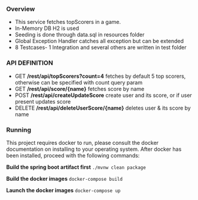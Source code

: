 ### Overview
* This service fetches topScorers in a game.
* In-Memory DB H2 is used
* Seeding is done through data.sql in resources folder
* Global Exception Handler catches all exception but can be extended
* 8 Testcases- 1 Integration and several others are written in test folder

### API DEFINITION

* GET **/rest/api/topScorers?count=4** fetches by default 5 top scorers, otherwise can be specified with count query param
* GET **/rest/api/score/{name}** fetches score by name
* POST **/rest/api/createUpdateScore** create user and its score, or if user present updates score
* DELETE **/rest/api/deleteUserScore/{name}** deletes user & its score by name


### Running

This project requires docker to run, please consult the docker documentation on installing 
to your operating system. After docker has been installed, proceed with the following commands:

**Build the spring boot artifact first** `./mvnw clean package`

**Build the docker images** `docker-compose build`

**Launch the docker images** `docker-compose up`